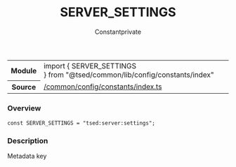 
<header class="symbol-info-header"><h1 id="server_settings">SERVER_SETTINGS</h1><label class="symbol-info-type-label const">Constant</label><label class="api-type-label private" title="private">private</label></header>
<!-- summary -->
<section class="symbol-info"><table class="is-full-width"><tbody><tr><th>Module</th><td><div class="lang-typescript"><span class="token keyword">import</span> { SERVER_SETTINGS }&nbsp;<span class="token keyword">from</span>&nbsp;<span class="token string">"@tsed/common/lib/config/constants/index"</span></div></td></tr><tr><th>Source</th><td><a href="https://github.com/Romakita/ts-express-decorators/blob/v4.11.0/src//common/config/constants/index.ts#L0-L0">/common/config/constants/index.ts</a></td></tr></tbody></table></section>
<!-- overview -->


### Overview


<pre><code class="typescript-lang "><span class="token keyword">const</span> SERVER_SETTINGS = "tsed<span class="token punctuation">:</span>server<span class="token punctuation">:</span>settings"<span class="token punctuation">;</span></code></pre>


<!-- Parameters -->

<!-- Description -->


### Description

Metadata key

<!-- Members -->

